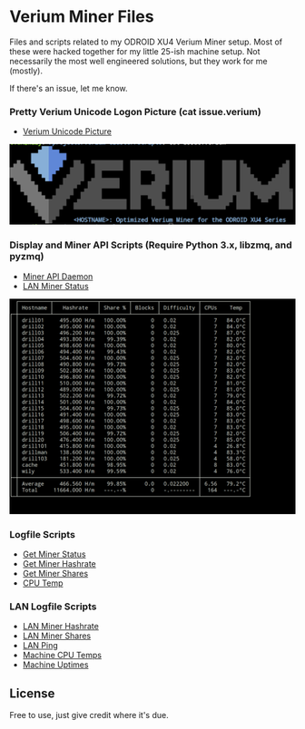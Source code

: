 Verium Miner Files
==================
Files and scripts related to my ODROID XU4 Verium Miner setup. Most of these
were hacked together for my little 25-ish machine setup. Not necessarily the
most well engineered solutions, but they work for me (mostly).

If there's an issue, let me know.

### Pretty Verium Unicode Logon Picture (cat issue.verium)
 * [Verium Unicode Picture](https://github.com/bezeredi/verium-mining-files/blob/master/issue.verium)

![alt text](https://github.com/bezeredi/verium-mining-files/blob/master/issue.verium.png "Unicode Verium Logo")

### Display and Miner API Scripts (Require Python 3.x, libzmq, and pyzmq)
 * [Miner API Daemon](https://github.com/bezeredi/verium-mining-files/blob/master/miner-apid.py)
 * [LAN Miner Status](https://github.com/bezeredi/verium-mining-files/blob/master/cluster.py)

![alt text](https://github.com/bezeredi/verium-mining-files/blob/master/vrm-mining-rig-monitor.png "CLI Monitor Preview")

### Logfile Scripts
 * [Get Miner Status](https://github.com/bezeredi/verium-mining-files/blob/master/is-mining.sh)
 * [Get Miner Hashrate](https://github.com/bezeredi/verium-mining-files/blob/master/hashrate.sh)
 * [Get Miner Shares](https://github.com/bezeredi/verium-mining-files/blob/master/shares.sh)
 * [CPU Temp](https://github.com/bezeredi/verium-mining-files/blob/master/cputemp.sh)

### LAN Logfile Scripts
 * [LAN Miner Hashrate](https://github.com/bezeredi/verium-mining-files/blob/master/chashrate.sh)
 * [LAN Miner Shares](https://github.com/bezeredi/verium-mining-files/blob/master/cshares.sh)
 * [LAN Ping](https://github.com/bezeredi/verium-mining-files/blob/master/cping.sh)
 * [Machine CPU Temps](https://github.com/bezeredi/verium-mining-files/blob/master/ctemp.sh)
 * [Machine Uptimes](https://github.com/bezeredi/verium-mining-files/blob/master/cuptime.sh)

License
-------
Free to use, just give credit where it's due.
